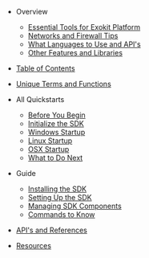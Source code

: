 * Overview

  * [Essential Tools for Exokit Platform](tools.md)
  * [Networks and Firewall Tips](firewall.md)
  * [What Languages to Use and API's](languageapi.md)
  * [Other Features and Libraries](features.md)

* [Table of Contents](tableofcontents.md)

* [Unique Terms and Functions](termsandfunctions.md)

* All Quickstarts
  * [Before You Begin](byb.md)
  * [Initialize the SDK](sdkstart.md)
  * [Windows Startup](windows.md)
  * [Linux Startup](linux.md)
  * [OSX Startup](osx.md)
  * [What to Do Next](nextstep.md)

* Guide

  * [Installing the SDK](installsdk.md)
  * [Setting Up the SDK](sdksetup.md)
  * [Managing SDK Components](managesdk.md)
  * [Commands to Know](commands.md)

* [API's and References](apiref.md)

* [Resources](resources.md)
